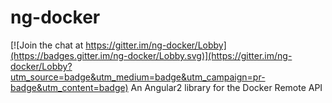 # ng-docker

[![Join the chat at https://gitter.im/ng-docker/Lobby](https://badges.gitter.im/ng-docker/Lobby.svg)](https://gitter.im/ng-docker/Lobby?utm_source=badge&utm_medium=badge&utm_campaign=pr-badge&utm_content=badge)
An Angular2 library for the Docker Remote API
